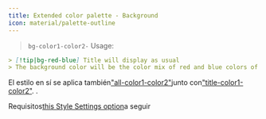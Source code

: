 ```yaml
---
title: Extended color palette - Background
icon: material/palette-outline
---
```

> `bg-color1-color2-`
Usage:
```md
> [!tip|bg-red-blue] Title will display as usual
> The background color will be the color mix of red and blue colors of this theme
```

El estilo en sí se aplica también["all-color1-color2"](。/combined-styling/page-10.md)junto con["title-color1-color2"](。/title-styling/page-10.md).
.

Requisitos[this Style Settings option](。/。/Style-Settings/Editor/Accent-Colors/index.md#enabled-extended-color-palette)a seguir